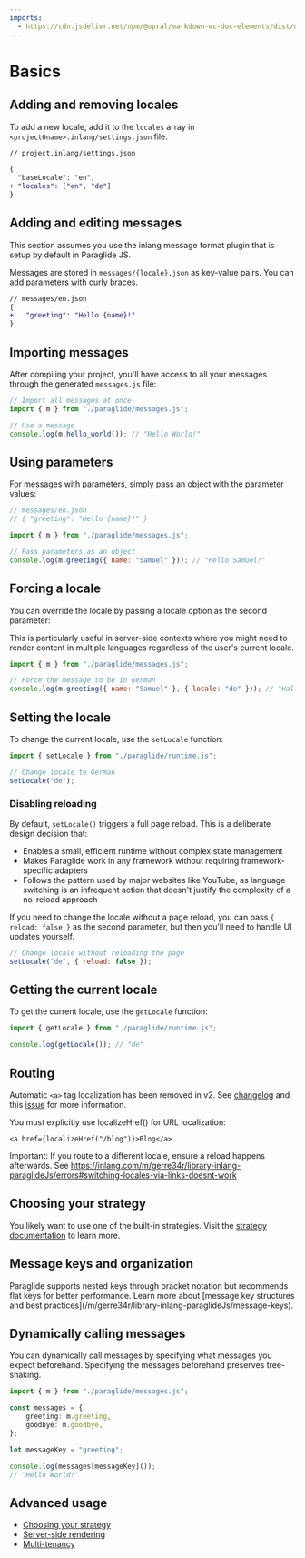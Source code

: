 ```yaml
---
imports:
  - https://cdn.jsdelivr.net/npm/@opral/markdown-wc-doc-elements/dist/doc-callout.js
---
```


# Basics

## Adding and removing locales

To add a new locale, add it to the `locales` array in `<project0name>.inlang/settings.json` file.

```diff
// project.inlang/settings.json

{
  "baseLocale": "en",
+ "locales": ["en", "de"]
}
```

## Adding and editing messages

<doc-callout type="info">
  This section assumes you use the inlang message format plugin that is setup by default in Paraglide JS. 
</doc-callout>

Messages are stored in `messages/{locale}.json` as key-value pairs. You can add parameters with curly braces.

```diff
// messages/en.json
{
+ 	"greeting": "Hello {name}!"
}
```

## Importing messages

After compiling your project, you'll have access to all your messages through the generated `messages.js` file:

```js
// Import all messages at once
import { m } from "./paraglide/messages.js";

// Use a message
console.log(m.hello_world()); // "Hello World!"
```

## Using parameters

For messages with parameters, simply pass an object with the parameter values:

```js
// messages/en.json
// { "greeting": "Hello {name}!" }

import { m } from "./paraglide/messages.js";

// Pass parameters as an object
console.log(m.greeting({ name: "Samuel" })); // "Hello Samuel!"
```

## Forcing a locale

You can override the locale by passing a locale option as the second parameter:

<doc-callout type="tip">
  This is particularly useful in server-side contexts where you might need to render content in multiple languages regardless of the user's current locale.
</doc-callout>

```js
import { m } from "./paraglide/messages.js";

// Force the message to be in German
console.log(m.greeting({ name: "Samuel" }, { locale: "de" })); // "Hallo Samuel!"
```

## Setting the locale

To change the current locale, use the `setLocale` function:

```js
import { setLocale } from "./paraglide/runtime.js";

// Change locale to German
setLocale("de");
```

### Disabling reloading

By default, `setLocale()` triggers a full page reload. This is a deliberate design decision that:

- Enables a small, efficient runtime without complex state management
- Makes Paraglide work in any framework without requiring framework-specific adapters
- Follows the pattern used by major websites like YouTube, as language switching is an infrequent action that doesn't justify the complexity of a no-reload approach

If you need to change the locale without a page reload, you can pass `{ reload: false }` as the second parameter, but then you'll need to handle UI updates yourself.

```js
// Change locale without reloading the page
setLocale("de", { reload: false });
```

## Getting the current locale

To get the current locale, use the `getLocale` function:

```js
import { getLocale } from "./paraglide/runtime.js";

console.log(getLocale()); // "de"
```

## Routing
<doc-callout type="info"> Automatic `<a>` tag localization has been removed in v2. See [changelog](/m/gerre34r/library-inlang-paraglideJs/changelog#localizehref-is-now-required) and this [issue](https://github.com/opral/inlang-paraglide-js/issues/485) for more information.
</doc-callout>

You must explicitly use localizeHref() for URL localization:

```tsx
<a href={localizeHref("/blog")}>Blog</a>
```

Important: If you route to a different locale, ensure a reload happens afterwards. See https://inlang.com/m/gerre34r/library-inlang-paraglideJs/errors#switching-locales-via-links-doesnt-work

## Choosing your strategy

You likely want to use one of the built-in strategies. Visit the [strategy documentation](./strategy.md) to learn more.

## Message keys and organization

<doc-callout type="info">
  Paraglide supports nested keys through bracket notation but recommends flat keys for better performance. Learn more about [message key structures and best practices](/m/gerre34r/library-inlang-paraglideJs/message-keys).
</doc-callout>

## Dynamically calling messages

You can dynamically call messages by specifying what messages you expect beforehand. Specifying the messages beforehand preserves tree-shaking.

```ts
import { m } from "./paraglide/messages.js";

const messages = {
	greeting: m.greeting,
	goodbye: m.goodbye,
};

let messageKey = "greeting";

console.log(messages[messageKey]());
// "Hello World!"
```

## Advanced usage

- [Choosing your strategy](/m/gerre34r/library-inlang-paraglideJs/strategy)
- [Server-side rendering](/m/gerre34r/library-inlang-paraglideJs/server-side-rendering)
- [Multi-tenancy](/m/gerre34r/library-inlang-paraglideJs/multi-tenancy)
